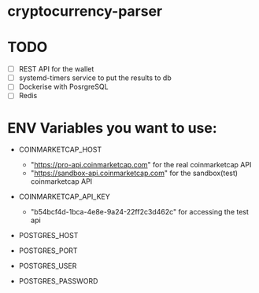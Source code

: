 # cryptocurrency-parser

# TODO 
- [ ] REST API for the wallet
- [ ] systemd-timers service to put the results to db
- [ ] Dockerise with PosrgreSQL
- [ ] Redis 

# ENV Variables you want to use:
- COINMARKETCAP_HOST
  - "https://pro-api.coinmarketcap.com" for the real coinmarketcap API 
  - "https://sandbox-api.coinmarketcap.com" for the sandbox(test) coinmarketcap API
  
- COINMARKETCAP_API_KEY
  - "b54bcf4d-1bca-4e8e-9a24-22ff2c3d462c" for accessing the test api

- POSTGRES_HOST
- POSTGRES_PORT
- POSTGRES_USER
- POSTGRES_PASSWORD